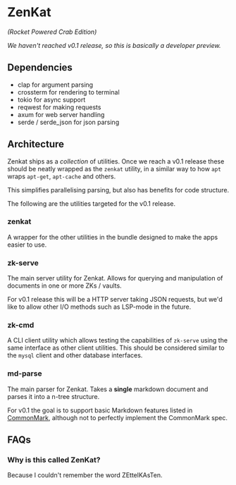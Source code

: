 # ZenKat
*(Rocket Powered Crab Edition)*

*We haven't reached v0.1 release, so this is basically a developer preview.*

## Dependencies

- clap for argument parsing
- crossterm for rendering to terminal
- tokio for async support
- reqwest for making requests
- axum for web server handling
- serde / serde_json for json parsing

## Architecture

Zenkat ships as a *collection* of utilities. Once we reach a v0.1 release these should be neatly wrapped as the `zenkat` utility, in a similar way to how `apt` wraps `apt-get`, `apt-cache` and others.

This simplifies parallelising parsing, but also has benefits for code structure.

The following are the utilities targeted for the v0.1 release.

### zenkat

A wrapper for the other utilities in the bundle designed to make the apps easier to use.

### zk-serve

The main server utility for Zenkat. Allows for querying and manipulation of documents in one or more ZKs / vaults.

For v0.1 release this will be a HTTP server taking JSON requests, but we'd like to allow other I/O methods such as LSP-mode in the future.

### zk-cmd

A CLI client utility which allows testing the capabilities of `zk-serve` using the same interface as other client utilities. This should be considered similar to the `mysql` client and other database interfaces.

### md-parse

The main parser for Zenkat. Takes a **single** markdown document and parses it into a n-tree structure.

For v0.1 the goal is to support basic Markdown features listed in [CommonMark](https://commonmark.org/), although not to perfectly implement the CommonMark spec.

## FAQs

### Why is this called ZenKat?

Because I couldn't remember the word ZEttelKAsTen.
